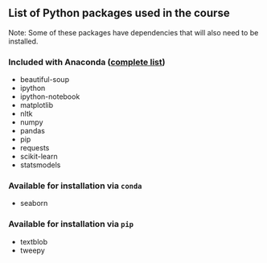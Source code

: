 ## List of Python packages used in the course

Note: Some of these packages have dependencies that will also need to be installed.

### Included with Anaconda ([complete list](http://docs.continuum.io/anaconda/pkg-docs.html))
* beautiful-soup
* ipython
* ipython-notebook
* matplotlib
* nltk
* numpy
* pandas
* pip
* requests
* scikit-learn
* statsmodels

### Available for installation via `conda`
* seaborn

### Available for installation via `pip`
* textblob
* tweepy
